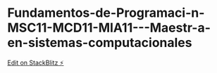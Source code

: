 # Fundamentos-de-Programaci-n-MSC11-MCD11-MIA11---Maestr-a-en-sistemas-computacionales

[Edit on StackBlitz ⚡️](https://stackblitz.com/edit/js-ngcbee)